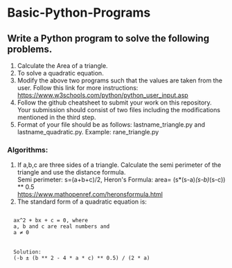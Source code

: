 # Basic-Python-Programs
## Write a Python program to solve the following problems.
1. Calculate the Area of a triangle. 
2. To solve a quadratic equation.
3. Modify the above two programs such that the values are taken from the user. Follow this link for more instructions: https://www.w3schools.com/python/python_user_input.asp
4. Follow the github cheatsheet to submit your work on this repository. Your submission should consist of two files including the modifications mentioned in the third step. 
5. Format of your file should be as follows: lastname_triangle.py and lastname_quadratic.py. Example: rane_triangle.py </br>

### Algorithms:
1. If a,b,c are three sides of a triangle. Calculate the semi perimeter of the triangle and use the distance formula. </br> Semi perimeter: s=(a+b+c)/2, Heron's Formula: area= (s*(s-a)*(s-b)*(s-c)) ** 0.5 </br> https://www.mathopenref.com/heronsformula.html
3. The standard form of a quadratic equation is: </br> 
<code>
  ax^2 + bx + c = 0, where
  a, b and c are real numbers and
  a ≠ 0
</code> </br>
<code>
  Solution:
  (-b ± (b ** 2 - 4 * a * c) ** 0.5) / (2 * a)
</code>
